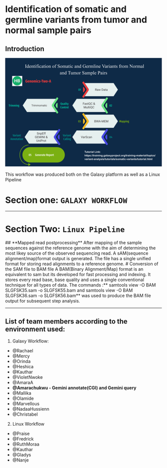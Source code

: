# Identification of somatic and germline variants from tumor and normal sample pairs

## Introduction




![Graphical Abstract](Graphic_Abstract-Genomics-Two-A.png)

This workflow was produced both on the Galaxy platform as well as a Linux Pipeline

# Section one:  `GALAXY WORKFLOW`

<Lets add the galaxy sections here>

 ---
 
# Section Two: `Linux Pipeline`

<Lets add the Linux Section here>
 ## **Mapped read postprocessing**
 After mapping of the sample sequences against the reference genome with the aim of determining the most likey source of the observed sequencing read. A sAM(sequence alignment/map)format output is generated. The file has a single unified format for storing read alignments to a reference genome.
 # Conversion of the SAM file to BAM file
 A BAM(Binary Alignment/Map) format is an equivalent to sam but its developed for fast processing and indexing. It stores every read base, base quality and uses a single conventional technique for all types of data.
 The commands :** samtools view -O BAM SLGFSK35.sam -o SLGFSK55.bam and samtools view -O BAM SLGFSK36.sam -o SLGFSK56.bam** was used to produce the BAM file output for subsequent step analysis.
 
 


--- 
##  List of team members according to the environment used:

1. Galaxy Workflow:
- @Rachael 
- @Mercy
- @Orinda
- @Heshica
- @Kauthar
- @VioletNwoke
- @AmaraA
- **@Amarachukwu - Gemini annotate(CGI) and Gemini query**
- @Mallika
- @Olamide 
- @Marvellous
- @NadaaHussienn
- @Christabel

2. Linux Workflow
- @Praise 
- @Fredrick
- @RuthMoraa
- @Kauthar
- @Gladys
- @Nanje


